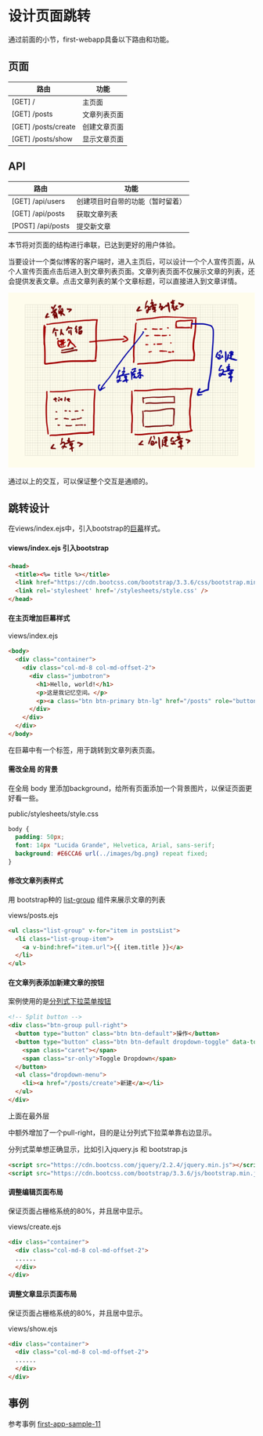 # 设计页面跳转

通过前面的小节，first-webapp具备以下路由和功能。

## 页面

路由|功能
---|---
[GET] / | 主页面
[GET] /posts | 文章列表页面
[GET] /posts/create | 创建文章页面
[GET] /posts/show | 显示文章页面

## API

路由|功能
---|---
[GET] /api/users | 创建项目时自带的功能（暂时留着）
[GET] /api/posts | 获取文章列表
[POST] /api/posts | 提交新文章

本节将对页面的结构进行串联，已达到更好的用户体验。

当要设计一个类似博客的客户端时，进入主页后，可以设计一个个人宣传页面，从个人宣传页面点击后进入到文章列表页面。文章列表页面不仅展示文章的列表，还会提供发表文章。点击文章列表的某个文章标题，可以直接进入到文章详情。

![](assets/pages-jump.png)

通过以上的交互，可以保证整个交互是通顺的。

## 跳转设计

在views/index.ejs中，引入bootstrap的[巨幕](http://v3.bootcss.com/components/#jumbotron)样式。

#### views/index.ejs 引入bootstrap

```html
<head>
  <title><%= title %></title>
  <link href="https://cdn.bootcss.com/bootstrap/3.3.6/css/bootstrap.min.css" rel="stylesheet">
  <link rel='stylesheet' href='/stylesheets/style.css' />
</head>
```

#### 在主页增加巨幕样式

views/index.ejs 

```html
<body>
  <div class="container">
    <div class="col-md-8 col-md-offset-2">
      <div class="jumbotron">
        <h1>Hello, world!</h1>
        <p>这是我记忆空间。</p>
        <p><a class="btn btn-primary btn-lg" href="/posts" role="button">进入新世界</a></p>
      </div>
    </div>
  </div>
</body>
```

在巨幕中有一个<a>标签，用于跳转到文章列表页面。

#### 需改全局 <body> 的背景

在全局 body 里添加background，给所有页面添加一个背景图片，以保证页面更好看一些。

public/stylesheets/style.css

```css
body {
  padding: 50px;
  font: 14px "Lucida Grande", Helvetica, Arial, sans-serif;
  background: #E6CCA6 url(../images/bg.png) repeat fixed;
}
```

#### 修改文章列表样式

用 bootstrap种的 [list-group](http://v3.bootcss.com/components/#list-group) 组件来展示文章的列表

views/posts.ejs

```html
<ul class="list-group" v-for="item in postsList">
  <li class="list-group-item">
    <a v-bind:href="item.url">{{ item.title }}</a>
  </li>
</ul>
```

#### 在文章列表添加新建文章的按钮

案例使用的是[分列式下拉菜单按钮](http://v3.bootcss.com/components/#btn-groups)

```html
<!-- Split button -->
<div class="btn-group pull-right">
  <button type="button" class="btn btn-default">操作</button>
  <button type="button" class="btn btn-default dropdown-toggle" data-toggle="dropdown" aria-haspopup="true" aria-expanded="false">
    <span class="caret"></span>
    <span class="sr-only">Toggle Dropdown</span>
  </button>
  <ul class="dropdown-menu">
    <li><a href="/posts/create">新建</a></li>
  </ul>
</div>
```

上面在最外层 <div> 中额外增加了一个pull-right，目的是让分列式下拉菜单靠右边显示。

分列式菜单想正确显示，比如引入jquery.js 和 bootstrap.js

```html
<script src="https://cdn.bootcss.com/jquery/2.2.4/jquery.min.js"></script>
<script src="https://cdn.bootcss.com/bootstrap/3.3.6/js/bootstrap.min.js"></script>
```

#### 调整编辑页面布局

保证页面占栅格系统的80%，并且居中显示。

views/create.ejs

```html
<div class="container">
  <div class="col-md-8 col-md-offset-2">
  ......
  </div>
</div>
```

#### 调整文章显示页面布局

保证页面占栅格系统的80%，并且居中显示。

views/show.ejs

```html
<div class="container">
  <div class="col-md-8 col-md-offset-2">
  ......
  </div>
</div>
```

## 事例

参考事例 [first-app-sample-11](https://github.com/xugy0926/learn-webapp-sample/tree/master/first-app-sample-11)




